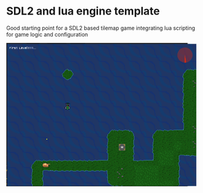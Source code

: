 # SDL2 and lua engine template

Good starting point for a SDL2 based tilemap game integrating lua scripting for game logic and configuration

![screenshot](images/screenshot.PNG)
